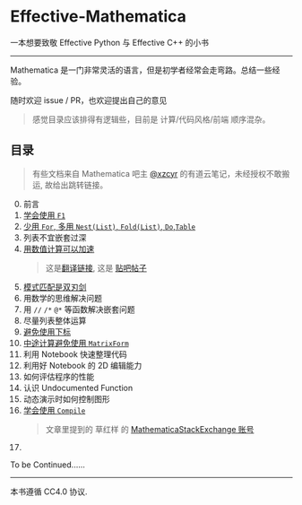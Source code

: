 # Effective-Mathematica

一本想要致敬 Effective Python 与 Effective C++ 的小书

---

Mathematica 是一门非常灵活的语言，但是初学者经常会走弯路。总结一些经验。

随时欢迎 issue / PR，也欢迎提出自己的意见

> 感觉目录应该排得有逻辑些，目前是 计算/代码风格/前端 顺序混杂。

## 目录

> 有些文档来自 Mathematica 吧主 [@xzcyr](https://tieba.baidu.com/home/main?un=xzcyr&fr=pb&ie=utf-8&id=tb.1.97f870a7.VX3kQRtEwUdCtKkQtAWhQg) 的有道云笔记，未经授权不敢搬运, 故给出跳转链接。

0. 前言
1. [学会使用 `F1`](https://note.youdao.com/ynoteshare1/index.html?id=abd51087f44c0b6a41ff6022d549dc41&type=note)
2. [少用 `For`, 多用 `Nest(List)`, `Fold(List)`, `Do`,`Table`](https://note.youdao.com/ynoteshare1/index.html?id=7334ad886b97de3565d59beea50b5350&type=note)
3. 列表不宜嵌套过深
4. [用数值计算可以加速](https://blog.wolfram.com/2011/12/07/10-tips-for-writing-fast-mathematica-code/)
    > 这是[翻译链接](https://www.cnblogs.com/mymma/archive/2012/08/27/2659007.html), 这是 [贴吧帖子](https://tieba.baidu.com/p/2186436530)
5. [模式匹配是双刃剑](https://blog.wolfram.com/2011/12/07/10-tips-for-writing-fast-mathematica-code/)
6. 用数学的思维解决问题
7. 用 `//` `/*` `@*` 等函数解决嵌套问题
8. 尽量列表整体运算
9. [避免使用下标](https://note.youdao.com/ynoteshare1/index.html?id=dd90460ca2083dffb8c19078e900a815&type=note)
10. [中途计算避免使用 `MatrixForm`](https://note.youdao.com/ynoteshare1/index.html?id=d0a57819857f2771ca669eb54819e3d1&type=note)
11. 利用 Notebook 快速整理代码
12. 利用好 Notebook 的 2D 编辑能力
13. 如何评估程序的性能
14. 认识 Undocumented Function
15. 动态演示时如何控制图形
16. [学会使用 `Compile`](https://note.youdao.com/ynoteshare1/index.html?id=bf2a031f7d0d69064941032c7857dfd1&type=note)
    > 文章里提到的 草红样 的 [MathematicaStackExchange 账号](https://mathematica.stackexchange.com/users/2090/chyanog)
17. 


To be Continued......

---

本书遵循 CC4.0 协议.

